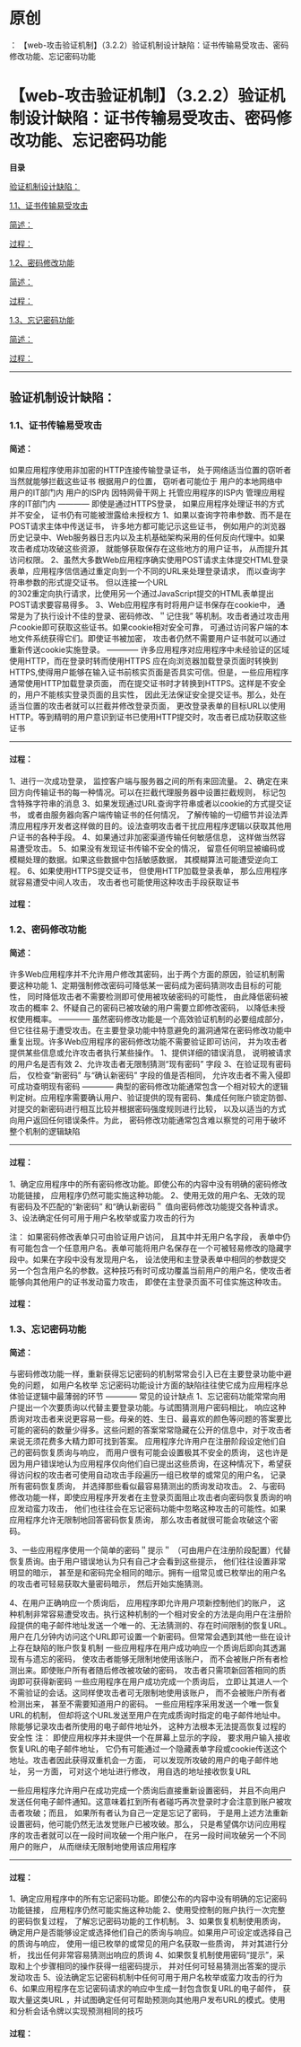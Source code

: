 # 原创
：  【web-攻击验证机制】（3.2.2）验证机制设计缺陷：证书传输易受攻击、密码修改功能、忘记密码功能

# 【web-攻击验证机制】（3.2.2）验证机制设计缺陷：证书传输易受攻击、密码修改功能、忘记密码功能

**目录**

[验证机制设计缺陷：](#%E9%AA%8C%E8%AF%81%E6%9C%BA%E5%88%B6%E8%AE%BE%E8%AE%A1%E7%BC%BA%E9%99%B7%EF%BC%9A)

[1.1、证书传输易受攻击](#1.1%E3%80%81%E8%AF%81%E4%B9%A6%E4%BC%A0%E8%BE%93%E6%98%93%E5%8F%97%E6%94%BB%E5%87%BB)

[简述：](#%E7%AE%80%E8%BF%B0%EF%BC%9A)

[过程：](#%E8%BF%87%E7%A8%8B%EF%BC%9A)

[1.2、密码修改功能](#1.2%E3%80%81%E5%AF%86%E7%A0%81%E4%BF%AE%E6%94%B9%E5%8A%9F%E8%83%BD)

[简述：](#%E7%AE%80%E8%BF%B0%EF%BC%9A)

[过程：](#%E8%BF%87%E7%A8%8B%EF%BC%9A)

[1.3、忘记密码功能](#1.3%E3%80%81%E5%BF%98%E8%AE%B0%E5%AF%86%E7%A0%81%E5%8A%9F%E8%83%BD)

[简述：](#%E7%AE%80%E8%BF%B0%EF%BC%9A)

[过程：](#%E8%BF%87%E7%A8%8B%EF%BC%9A)

---


## 验证机制设计缺陷：

> 
<h3>1.1、证书传输易受攻击</h3>
<h4>简述：</h4>
如果应用程序使用非加密的HTTP连接传输登录证书， 处于网络适当位置的窃听者当然就能够拦截这些证书
根据用户的位置， 窃听者可能位于
用户的本地网络中
用户的IT部门内
用户的ISP内
因特网骨干网上
托管应用程序的ISP内
管理应用程序的IT部门内
————
即使是通过HTTPS登录， 如果应用程序处理证书的方式并不安全， 证书仍有可能被泄露给未授权方
1、如果以查询字符串参数、而不是在POST请求主体中传送证书， 许多地方都可能记示这些证书， 例如用户的浏览器历史记录中、Web服务器日志内以及主机基础架构采用的任何反向代理中。如果攻击者成功攻破这些资源， 就能够获取保存在这些地方的用户证书， 从而提升其访问权限。
2、虽然大多数Web应用程序确实使用POST请求主体提交HTML登录表单，应用程序信信通过重定向到一个不同的URL来处理登录请求， 而以查询字符串参数的形式提交证书。 但以连接一个URL<br/> 的302重定向执行请求，比使用另一个通过JavaScript提交的HTML表单提出POST请求要容易得多。
3、Web应用程序有时将用户证书保存在cookie中， 通常是为了执行设计不佳的登录、密码修改、＂记住我” 等机制。攻击者通过攻击用户cookie即可获取这些证书。如果cookie相对安全可靠， 可通过访问客户端的本地文件系统获得它们。即使证书被加密， 攻击者仍然不需要用户证书就可以通过重新传送cookie实施登录。
————
许多应用程序对应用程序中未经验证的区域使用HTTP，而在登录时转而使用HTTPS
应在向浏览器加载登录页面时转换到HTTPS,使得用户能够在输入证书前核实页面是否具实可信。但是，一些应用程序通常使用HTTP加载登录页面， 而在提交证书时才转换到HTTPS。这样是不安全的，用户不能核实登录页面的且实性， 因此无法保证安全提交证书。那么，处在适当位置的攻击者就可以拦截并修改登录页面， 更改登录表单的目标URL以使用HTTP。等到精明的用户意识到证书已使用HTTP提交时，攻击者已成功获取这些证书
<hr/>
<h4>过程：</h4>
1、进行一次成功登录， 监控客户端与服务器之间的所有来回流量。
2、确定在来回方向传输证书的每一种情况。可以在拦截代理服务器中设置拦截规则， 标记包含特殊字符串的消息
3、如果发现通过URL查询字符串或者以cookie的方式提交证书， 或者由服务器向客户端传输证书的任何情况， 了解传输的一切细节并设法弄清应用程序开发者这样做的目的。设法查明攻击者干扰应用程序逻辑以获取其他用户证书的各种手段。
4、如果通过非加密渠道传输任何敏感信息， 这样做当然容易遭受攻击。
5、如果没有发现证书传输不安全的情况， 留意任何明显被编码或模糊处理的数据。如果这些数据中包括敏感数据， 其模糊算法可能遭受逆向工程。
6、如果使用HTTPS提交证书， 但使用HTTP加载登录表单， 那么应用程序就容易遭受中间人攻击， 攻击者也可能使用这种攻击手段获取证书


#### 过程：

> 
<h3>1.2、密码修改功能</h3>
<h4>简述：</h4>
许多Web应用程序并不允许用户修改其密码，出于两个方面的原因，验证机制需要这种功能
1、定期强制修改密码可降低某一密码成为密码猜测攻击目标的可能性， 同时降低攻击者不需要检测即可使用被攻破密码的可能性， 由此降低密码被攻击的概率
2、怀疑自己的密码已被攻破的用户需要立即修改密码， 以降低未授权使用概率。
————
虽然密码修改功能是一个高效验证机制的必要组成部分， 但它往往易于遭受攻击。在主要登录功能中特意避免的漏洞通常在密码修改功能中重复出现。许多Web应用程序的密码修改功能不需要验证即可访问， 并为攻击者提供某些信息或允许攻击者执行某些操作。
1、提供详细的错误消息， 说明被请求的用户名是否有效
2、允许攻击者无限制猜测“现有密码” 字段
3、在验证现有密码后， 仅检查“新密码” 与“确认新密码” 字段的值是否相同， 允许攻击者不需入侵即可成功查明现有密码
————
典型的密码修改功能通常包含一个相对较大的逻辑判定树。应用程序需要确认用户、验证提供的现有密码、集成任何账户锁定防御、对提交的新密码进行相互比较并根据密码强度规则进行比较， 以及以适当的方式向用户返回任何错误条件。为此， 密码修改功能通常包含难以察觉的可用于破坏整个机制的逻辑缺陷
<hr/>
<h4>过程：</h4>
1、确定应用程序中的所有密码修改功能。即使公布的内容中没有明确的密码修改功能链接， 应用程序仍然可能实施这种功能。
2、使用无效的用户名、无效的现有密码及不匹配的“新密码” 和“确认新密码＂ 值向密码修改功能提交各种请求。
3、设法确定任何可用于用户名枚举或蛮力攻击的行为

注：
如果密码修改表单只可由验证用户访问， 且其中并无用户名字段， 表单中仍有可能包含一个任意用户名。表单可能将用户名保存在一个可被轻易修改的隐藏字段中。如果在字段中没有发现用户名， 设法使用和主登录表单中相同的参数提交另一个包含用户名的参数。这种技巧有时可成功覆盖当前用户的用户名，使攻击者能够向其他用户的证书发动蛮力攻击， 即使在主登录页面不可佳实施这种攻击。


#### 过程：

> 
<h3>1.3、忘记密码功能</h3>
<h4>简述：</h4>
与密码修改功能一样，重新获得忘记密码的机制常常会引入已在主要登录功能中避免的问题， 如用户名枚举
忘记密码功能设计方面的缺陷往往使它成为应用程序总体验证逻辑中最薄弱的环节
————
常见的设计缺点
1、忘记密码功能常常向用户提出一个次要质询以代替主要登录功能。与试图猜测用户密码相比， 响应这种质询对攻击者来说更容易一些。母亲的姓、生日、最喜欢的颜色等问题的答案要比可能的密码的数量少得多。这些问题的答案常常隐藏在公开的信息中，对于攻击者来说无须花费多大精力即可找到答案。
应用程序允许用户在注册阶段设定他们自己的密码恢复质询与响应， 而用户很有可能会设置极其不安全的质询， 这也许是因为用户错误地认为应用程序仅向他们自已提出这些质询，在这种情况下，希望获得访问权的攻击者可使用自动攻击手段遍历一组已枚举的或常见的用户名， 记录所有密码恢复质询， 并选择那些看似最容易猜测出的质询发动攻击。
2、与密码修改功能一样，即使应用程序开发者在主登录页面阻止攻击者向密码恢复质询的响应发动蛮力攻击， 他们也往往会在忘记密码功能中忽略这种攻击的可能性。如果应用程序允许无限制地回答密码恢复质询， 那么攻击者就很可能会攻破这个密码。

3、一些应用程序使用一个简单的密码＂提示＂ （可由用户在注册阶段配置）代替恢复质询。由于用户错误地认为只有自己才会看到这些提示， 他们往往设置非常明显的暗示， 甚至是和密码完全相同的暗示。拥有一组常见或已枚举出的用户名的攻击者可轻易获取大量密码暗示， 然后开始实施猜测。

4、在用户正确响应一个质询后， 应用程序即允许用户项新控制他们的账户， 这种机制非常容易遭受攻击。执行这种机制的一个相对安全的方法是向用户在注册阶段提供的电子邮件地址发送一个唯一的、无法猜测的、存在时间限制的恢复URL。用户在几分钟内访问这个URL即可设置一个新密码。但常常会遇到其他一些在设计上存在缺陷的账户恢复机制
一些应用程序在用户成功响应一个质询后即向其透漏现有与遗忘的密码， 使攻击者能够无限制地使用该账户， 而不会被账户所有者检测出来。即使账户所有者随后修改被攻破的密码， 攻击者只需项新回答相同的质询即可获得新密码
一些应用程序在用户成功完成一个质询后， 立即让其进人一个不需验证的会话。这同样使攻击者可无限制地使用该账户， 而不会被账户所有者检测出来， 甚至不需要知道用户的密码。
一些应用程序采用发送一个唯一恢复URL的机制， 但却将这个URL发送至用户在完成质询时指定的电子邮件地址中。除能够记录攻击者所使用的电子邮件地址外， 这种方法根本无法提高恢复过程的安全性
注：
即使应用权序并未提供一个在屏幕上显示的字段， 要求用户输入接收恢复URL的电子邮件地址， 它仍有可能通过一个隐藏表单字段或cookie传送这个地址。攻击者因此获得双重机会一方面， 可以发现所攻破的用户的电子邮件地址， 另一方面， 可对这个地址进行修改， 用自选的地址接收恢复URL

一些应用程序允许用户在成功完成一个质询后直接重新设置密码， 并且不向用户发送任何电子邮件通知。这意味着扛到所有者碰巧再次登录时才会注意到账户被攻击者攻破；而且， 如果所有者认为自己一定是忘记了密码， 于是用上述方法重新设置密码，他可能仍然无法发觉账户已被攻破。那么， 只是希望偶尔访问应用程序的攻击者就可以在一段时间攻破一个用户账户， 在另一段时间攻破另一个不同用户的账户， 从而继续无限制地使用该应用程序
<hr/>
<h4>过程：</h4>
1、确定应用程序中的所有忘记密码功能。即使公布的内容中没有明确的忘记密码功能链接， 应用程序仍然可能实施这种功能
2、使用受控制的账户执行一次完整的密码恢复过程， 了解忘记密码功能的工作机制。
3、如果恢复机制使用质询， 确定用户是否能够设定或选择他们自己的质询与响应。如果用户可设定或选择自己的质询与响应， 使用一组已枚举的或常见的用户名获取一些质询， 并对其进行分析， 找出任何非常容易猜测出响应的质询
4、如果恢复机制使用密码“提示”，采取和上个步骤相同的操作获得一组密码提示， 并对任何可轻易猜测出答案的提示发动攻击
5、设法确定忘记密码机制中任何可用于用户名枚举或蛮力攻击的行为
6、如果应用程序在忘记密码请求的响应中生成一封包含恢复URL的电子邮件， 获取大量这类URL ，并试图确定任何可帮助预测向其他用户发布URL的模式。使用和分析会话令牌以实现预测相同的技巧


#### 过程：

